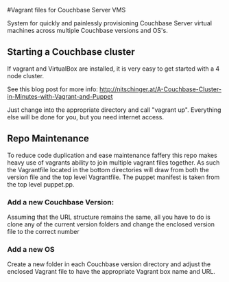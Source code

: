 #Vagrant files for Couchbase Server VMS

System for quickly and painlessly provisioning Couchbase Server virtual machines across multiple Couchbase versions and OS's.
## Starting a Couchbase cluster

If vagrant and VirtualBox are installed, it is very easy to get started with a 4 node cluster.

See this blog post for more info: http://nitschinger.at/A-Couchbase-Cluster-in-Minutes-with-Vagrant-and-Puppet

Just change into the appropriate directory and call "vagrant up". Everything else will be done for you, but you need
internet access.

## Repo Maintenance
To reduce code duplication and ease maintenance faffery this repo makes heavy use of vagrants ability to join multiple vagrant files together. As such the Vagrantfile located in the bottom directories will draw from both the version file and the top level Vagrantfile. The puppet manifest is taken from the top level puppet.pp.
### Add a new Couchbase Version:
Assuming that the URL structure remains the same, all you have to do is clone any of the current version folders and change the enclosed version file to the correct number

### Add a new OS
Create a new folder in each Couchbase version directory and adjust the enclosed Vagrant file to have the appropriate Vagrant box name and URL.
